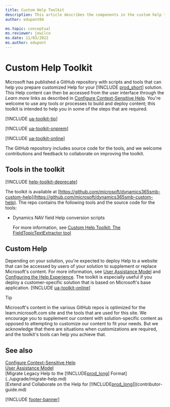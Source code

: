 ```yaml
---
title: Custom Help Toolkit
description: This article describes the components in the custom help toolkit for Business Central. 
author: edupont04

ms.topic: conceptual
ms.reviewer: jowilco
ms.date: 11/03/2022
ms.author: edupont
---
```


# Custom Help Toolkit

Microsoft has published a GitHub repository with scripts and tools that can help you prepare customized Help for your [!INCLUDE [prod_short](../developer/includes/prod_short.md)] solution. This Help content can then be accessed from the user interface through the *Learn more* links as described in [Configure Context-Sensitive Help](context-sensitive-help.md). You're welcome to use any tools or processes to build and deploy content; this toolkit is intended to help you in some of the steps that are required.  

[!INCLUDE [ua-toolkit-tip](../includes/ua-toolkit-tip.md)]

[!INCLUDE [ua-toolkit-onprem](../includes/ua-toolkit-onprem.md)]

[!INCLUDE [ua-toolkit-online](../includes/ua-toolkit-online.md)]

The GitHub repository includes source code for the tools, and we welcome contributions and feedback to collaborate on improving the toolkit.  

## Tools in the toolkit

[!INCLUDE [help-toolkit-deprecate](../includes/help-toolkit-deprecate.md)]

The toolkit is available at [https://github.com/microsoft/dynamics365smb-custom-help](https://github.com/microsoft/dynamics365smb-custom-help). The repo contains the following tools and the source code for the tools:

- Dynamics NAV field Help conversion scripts

    For more information, see [Custom Help Toolkit: The FieldTopicTextExtractor tool](custom-help-toolkit-FieldTopicTextExtractor.md)

## Custom Help

Depending on your solution, you're expected to deploy Help to a website that can be accessed by users of your solution to supplement or replace Microsoft's content. For more information, see [User Assistance Model](../user-assistance.md) and [Configuring the Help Experience](../deployment/configure-help.md). The toolkit is especially useful if you deploy a customer-specific solution that is based on Microsoft's base application. [!INCLUDE [ua-toolkit-online](../includes/ua-toolkit-online.md)]

> [!TIP]
> Microsoft's content in the various GitHub repos is optimized for the learn.microsoft.com site and the tools that are used for this site. We encourage you to supplement our content with solution-specific content as opposed to attempting to customize our content to fit your needs. But we acknowledge that there are situations when customizations are required, and the toolkit's tools can help you achieve that.

## See also

[Configure Context-Sensitive Help](context-sensitive-help.md)  
[User Assistance Model](../user-assistance.md)  
[Migrate Legacy Help to the [!INCLUDE[prod_long](../developer/includes/prod_long.md)] Format](../upgrade/migrate-help.md)  
[Extend and Collaborate on the Help for [!INCLUDE[prod_long](../developer/includes/prod_long.md)]](contributor-guide.md)  

[!INCLUDE [footer-banner](../includes/footer-banner.md)]
